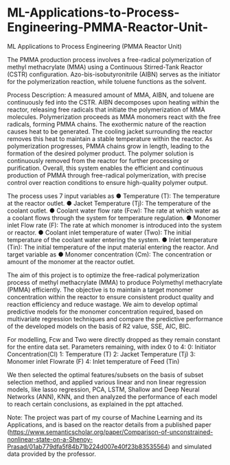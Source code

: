 # ML-Applications-to-Process-Engineering-PMMA-Reactor-Unit-
ML Applications to Process Engineering (PMMA Reactor Unit)

The PMMA production process involves a free-radical polymerization of methyl methacrylate (MMA) using a Continuous Stirred-Tank Reactor (CSTR) configuration. Azo-bis-isobutyronitrile (AIBN) serves as the initiator for the polymerization reaction, while toluene functions as the solvent.

Process Description:
A measured amount of MMA, AIBN, and toluene are continuously fed into the CSTR. AIBN decomposes upon heating within the reactor, releasing free radicals that initiate the polymerization of MMA molecules. Polymerization proceeds as MMA monomers react with the free radicals, forming PMMA chains. The exothermic nature of the reaction causes heat to be generated. The cooling jacket surrounding the reactor removes this heat to maintain a stable temperature within the reactor. As polymerization progresses, PMMA chains grow in length, leading to the formation of the desired polymer product. The polymer solution is continuously removed from the reactor for further processing or purification. Overall, this system enables the efficient and continuous production of PMMA through free-radical polymerization, with precise control over reaction conditions to ensure high-quality polymer output.

The process uses 7 input variables as
● Temperature (T): The temperature at the reactor outlet.
● Jacket Temperature (Tj): The temperature of the coolant outlet.
● Coolant water flow rate (Fcw): The rate at which water as a coolant flows through the system for temperature regulation.
● Monomer inlet Flow rate (F): The rate at which monomer is introduced into the system or reactor.
● Coolant inlet temperature of water (Two): The initial temperature of the coolant water entering the system.
● Inlet temperature (Tin): The initial temperature of the input material entering the reactor.
And target variable as
● Monomer concentration (Cm): The concentration or amount of the monomer at the reactor outlet.

The aim of this project is to optimize the free-radical polymerization process of methyl methacrylate (MMA) to produce Polymethyl methacrylate (PMMA) efficiently. The objective is to maintain a target monomer concentration within the reactor to ensure consistent product quality and reaction efficiency and reduce wastage. We aim to develop optimal predictive models for the monomer concentration required, based on multivariate regression techniques and compare the predictive performance of the developed models on the basis of R2 value, SSE, AIC, BIC.

For modelling, Fcw and Two were directly dropped as they remain constant for the entire data set. 
Parameters remaining, with index 0 to 4:
0: Initiator Concentration(CI)
1: Temperature (T)
2: Jacket Temperature (Tj)
3: Monomer inlet Flowrate (F)
4: Inlet temperature of Feed (Tin)

We then selected the optimal features/subsets on the basis of subset selection method, and applied various linear and non linear regression models, like lasso regression, PCA, LSTM, Shallow and Deep Neural Networks (ANN), KNN, and then analyzed the performance of each model to reach certain conclusions, as explained in the ppt attached.

Note: The project was part of my course of Machine Learning and its Applications, and is based on the reactor details from a published paper (https://www.semanticscholar.org/paper/Comparison-of-unconstrained-nonlinear-state-on-a-Shenoy-Prasad/01ab779dfa5f84b71b224d007e40f23b83535564) and simulated data provided by the professor. 
